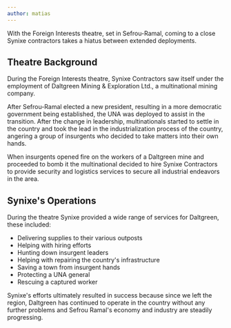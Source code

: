 ```yaml
---
author: matias
---
```

With the Foreign Interests theatre, set in Sefrou-Ramal, coming to a close Synixe contractors takes a hiatus between extended deployments.

## Theatre Background

During the Foreign Interests theatre, Synixe Contractors saw itself under the employment of Daltgreen Mining & Exploration Ltd., a multinational mining company.

After Sefrou-Ramal elected a new president, resulting in a more democratic government being established, the UNA was deployed to assist in the transition. After the change in leadership, multinationals started to settle in the country and took the lead in the industrialization process of the country, angering a group of insurgents who decided to take matters into their own hands.

When insurgents opened fire on the workers of a Daltgreen mine and proceeded to bomb it the multinational decided to hire Synixe Contractors to provide security and logistics services to secure all industrial endeavors in the area.

## Synixe's Operations

During the theatre Synixe provided a wide range of services for Daltgreen, these included:

- Delivering supplies to their various outposts
- Helping with hiring efforts
- Hunting down insurgent leaders
- Helping with repairing the country's infrastructure
- Saving a town from insurgent hands
- Protecting a UNA general
- Rescuing a captured worker

Synixe's efforts ultimately resulted in success because since we left the region, Daltgreen has continued to operate in the country without any further problems and Sefrou Ramal's economy and industry are steadily progressing.
